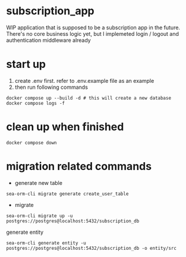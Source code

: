 # subscription_app
WIP application that is supposed to be a subscription app in the future.
There's no core business logic yet, but I implemeted login / logout and authentication middleware already

# start up

1. create .env first. refer to .env.example file as an example
2. then run following commands

```Shell
docker compose up --build -d # this will create a new database
docker compose logs -f
```

# clean up when finished

```Shell
docker compose down
```

# migration related commands

- generate new table

```Shell
sea-orm-cli migrate generate create_user_table
```

- migrate

```Shell
sea-orm-cli migrate up -u postgres://postgres@localhost:5432/subscription_db
```

generate entity

```Shell
sea-orm-cli generate entity -u postgres://postgres@localhost:5432/subscription_db -o entity/src
```